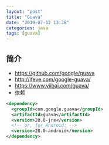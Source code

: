 ```yaml
---
layout: "post"
title: "Guava"
date: "2019-07-12 13:38"
categories: java
tags: [guava]
---
```


## 简介

- https://github.com/google/guava
- http://ifeve.com/google-guava/
- https://www.yiibai.com/guava/
- 依赖

```xml
<dependency>
  <groupId>com.google.guava</groupId>
  <artifactId>guava</artifactId>
  <version>28.0-jre</version>
  <!-- or, for Android: -->
  <version>28.0-android</version>
</dependency>
```






